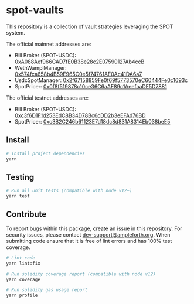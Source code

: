 # spot-vaults

This repository is a collection of vault strategies leveraging the SPOT system.

The official mainnet addresses are:

- Bill Broker (SPOT-USDC): [0xA088Aef966CAD7fE0B38e28c2E07590127Ab4ccB](https://etherscan.io/address/0xA088Aef966CAD7fE0B38e28c2E07590127Ab4ccB)
- WethWamplManager: [0x574fca658b4B59E965C0e5f74761AE0Ac41DA6a7](https://etherscan.io/address/0x574fca658b4B59E965C0e5f74761AE0Ac41DA6a7)
- UsdcSpotManager: [0x2f67158859Fe0f69f5773570eC60444Fe0c1693c](https://etherscan.io/address/0x2f67158859Fe0f69f5773570eC60444Fe0c1693c)
- SpotPricer: [0x0f8f519878c10ce36C6aAF89c1AeefaaDE5D7881](https://etherscan.io/address/0x0f8f519878c10ce36C6aAF89c1AeefaaDE5D7881)

The official testnet addresses are:

- Bill Broker (SPOT-USDC): [0xc3f6D1F1d253EdC8B34D78Bc6cDD2b3eEFAd76BD](https://sepolia.etherscan.io/address/0xc3f6D1F1d253EdC8B34D78Bc6cDD2b3eEFAd76BD)
- SpotPricer: [0xc3B2C246b61123E7d18dc8d831A8314Eb038beE5](https://sepolia.etherscan.io/address/0xc3B2C246b61123E7d18dc8d831A8314Eb038beE5)

## Install

```bash
# Install project dependencies
yarn
```

## Testing

```bash
# Run all unit tests (compatible with node v12+)
yarn test
```

## Contribute

To report bugs within this package, create an issue in this repository.
For security issues, please contact dev-support@ampleforth.org.
When submitting code ensure that it is free of lint errors and has 100% test coverage.

```bash
# Lint code
yarn lint:fix

# Run solidity coverage report (compatible with node v12)
yarn coverage

# Run solidity gas usage report
yarn profile
```
